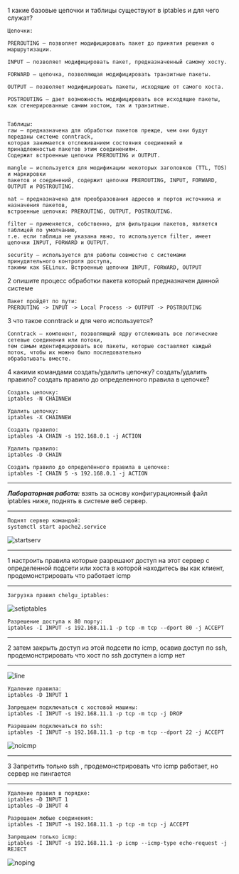 1 какие базовые цепочки и таблицы существуют в iptables и для чего служат?
```
Цепочки:

PREROUTING – позволяет модифицировать пакет до принятия решения о маршрутизации.

INPUT – позволяет модифицировать пакет, предназначенный самому хосту.

FORWARD – цепочка, позволяющая модифицировать транзитные пакеты.

OUTPUT – позволяет модифицировать пакеты, исходящие от самого хоста.

POSTROUTING – дает возможность модифицировать все исходящие пакеты,
как сгенерированные самим хостом, так и транзитные.


Таблицы:
raw – предназначена для обработки пакетов прежде, чем они будут переданы системе conntrack,
которая занимается отслеживанием состояния соединений и принадлежностью пакетов этим соединениям.
Содержит встроенные цепочки PREROUTING и OUTPUT.

mangle – используется для модификации некоторых заголовков (TTL, TOS) и маркировки
пакетов и соединений, содержит цепочки PREROUTING, INPUT, FORWARD, OUTPUT и POSTROUTING.

nat – предназначена для преобразования адресов и портов источника и назначения пакетов,
встроенные цепочки: PREROUTING, OUTPUT, POSTROUTING.

filter – применяется, собственно, для фильтрации пакетов, является таблицей по умолчанию,
т.е. если таблица не указана явно, то используется filter, имеет цепочки INPUT, FORWARD и OUTPUT.

security – используется для работы совместно с системами принудительного контроля доступа,
такими как SELinux. Встроенные цепочки INPUT, FORWARD, OUTPUT
```
2 опишите процесс обработки пакета который предназначен данной системе
```
Пакет пройдёт по пути:
PREROUTING -> INPUT -> Local Process -> OUTPUT -> POSTROUTING
```
3 что такое conntrack и для чего используется?
```
Conntrack – компонент, позволяющий ядру отслеживать все логические сетевые соединения или потоки,
тем самым идентифицировать все пакеты, которые составляют каждый поток, чтобы их можно было последовательно
обрабатывать вместе.
```
4 какими командами создать/удалить цепочку? создать/удалить правило? создать правило до определенного правила в цепочке?
```
Создать цепочку:
iptables -N CHAINNEW

Удалить цепочку:
iptables -X CHAINNEW

Создать правило:
iptables -A CHAIN -s 192.168.0.1 -j ACTION

Удалить правило:
iptables -D CHAIN

Создать правило до определённого правила в цепочке:
iptables -I CHAIN 5 -s 192.168.0.1 -j ACTION
```
***
***Лабораторная работа:***
взять за основу конфигурационный файл iptables ниже, поднять в системе веб сервер.
***
```
Поднят сервер командой:
systemctl start apache2.service
```
![startserv](startserv.PNG?raw=true)
***
1 настроить правила которые разрешают доступ на этот сервер с определенной подсети или хоста в которой находитесь вы как клиент, продемонстрировать что работает icmp
***
```
Загрузка правил chelgu_iptables:
```
![setiptables](setiptables.PNG?raw=true)
```
Разрешение доступа к 80 порту:
iptables -I INPUT -s 192.168.11.1 -p tcp -m tcp --dport 80 -j ACCEPT
```
***
2 затем закрыть доступ из этой подсети по icmp, осавив доступ по ssh, продемонстрировать что хост по ssh доступен а icmp нет
***
![line](line.PNG?raw=true)
```
Удаление правила:
iptables -D INPUT 1

Запрещаем подключаться с хостовой машины:
iptables -I INPUT -s 192.168.11.1 -p tcp -m tcp -j DROP

Разрешаем подключаться по ssh:
iptables -I INPUT -s 192.168.11.1 -p tcp -m tcp --dport 22 -j ACCEPT
```
![noicmp](ssh.PNG?raw=true)
***
3 Запретить только ssh , продемонстрировать что icmp работает, но сервер не пингается
***
```
Удаление правил в порядке:
iptables –D INPUT 1
iptables –D INPUT 4

Разрешаем любые соединения:
iptables -I INPUT -s 192.168.11.1 -p tcp -m tcp -j ACCEPT

Запрещаем только icmp:
iptables -I INPUT -s 192.168.11.1 -p icmp --icmp-type echo-request -j REJECT
```
![noping](noping.PNG?raw=true)
